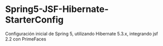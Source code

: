 # Spring5-JSF-Hibernate-StarterConfig
 Configuración inicial de Spring 5, utilizando Hibernate 5.3.x, integrando jsf 2.2 con PrimeFaces 
